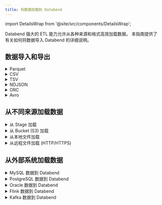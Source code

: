 ```yaml
---
title: 将数据加载到 Databend
---
```


import DetailsWrap from '@site/src/components/DetailsWrap';

Databend 强大的 ETL 能力允许从各种来源和格式高效加载数据。
本指南提供了有关如何将数据导入 Databend 的详细说明。

## 数据导入和导出

<DetailsWrap>

<details>
<summary> Parquet </summary>

- [将 Parquet 加载到表](./03-load-semistructured/00-load-parquet.md)
- [将表导出到 Parquet](../50-unload-data/00-unload-parquet.md)
- [直接查询 Parquet](./04-transform/00-querying-parquet.md)
 
</details>

<details>
<summary> CSV </summary>

- [将 CSV 加载到表](./03-load-semistructured/01-load-csv.md)
- [将表导出到 CSV](../50-unload-data/01-unload-csv.md)
- [直接查询 CSV](./04-transform/01-querying-csv.md)

</details>


<details>
<summary> TSV </summary>

- [将 TSV 加载到表](./03-load-semistructured/02-load-tsv.md)
- [将表导出到 TSV](../50-unload-data/02-unload-tsv.md)
- [直接查询 TSV](./04-transform/02-querying-tsv.md)

</details>

<details>
<summary> NDJSON </summary>

- [将 NDJSON 加载到表](./03-load-semistructured/03-load-ndjson.md)
- [将表导出到 NDJSON](../50-unload-data/03-unload-ndjson.md)
- [直接查询 NDJSON](./04-transform/03-querying-ndjson.md)

</details>

<details>
<summary> ORC </summary>

- [将 ORC 加载到表](./03-load-semistructured/04-load-orc.md)
- [直接查询 ORC](./04-transform/03-querying-orc.md)

</details>

<details>
<summary> Avro </summary>

- [将 Avro 加载到表](./03-load-semistructured/05-load-avro.md)
- [直接查询 Avro](./04-transform/04-querying-avro.md)

</details>


</DetailsWrap>

## 从不同来源加载数据

<DetailsWrap>

<details>
<summary> 从 Stage 加载 </summary>

- [从 Stage 加载](./01-load/00-stage.md)

</details>

<details>
<summary> 从 Bucket (S3) 加载 </summary>

- [从 Bucket 加载](./01-load/01-s3.md)

</details>

<details>
<summary> 从本地文件加载 </summary>

- [从本地文件加载](./01-load/02-local.md)

</details>

<details>
<summary> 从远程文件加载 (HTTP/HTTPS) </summary>

- [从远程文件加载](./01-load/03-http.md)

</details>

</DetailsWrap>

## 从外部系统加载数据

<DetailsWrap>

<details>
<summary> MySQL 数据到 Databend </summary>

- [加载完整的 MySQL 表](./02-load-db/datax.md)
- [同步 MySQL 更改（完整和增量）](./02-load-db/debezium.md)

</details>

<details>
<summary> PostgreSQL 数据到 Databend </summary>

- [同步 PostgreSQL 更改（完整和增量）](./02-load-db/flink-cdc.md)

</details>

<details>
<summary> Oracle 数据到 Databend </summary>

- [同步 Oracle 更改（完整和增量）](./02-load-db/flink-cdc.md)

</details>

<details>
<summary> Flink 数据到 Databend </summary>

- [同步 Flink 数据](./02-load-db/flink-cdc.md)

</details>

<details>
<summary> Kafka 数据到 Databend </summary>

- [Kafka 数据摄取](./02-load-db/kafka.md)

</details>


</DetailsWrap>